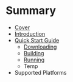 # Summary

* [Cover](README.md)
* [Introduction](documentation/Introduction.md)
* [Quick Start Guide](documentation/QuickStartGuide.md)
   * [Downloading](documentation/Downloading.md)
   * [Building](documentation/Building.md)
   * [Running](documentation/Running.md)
   * Temp
* Supported Platforms

